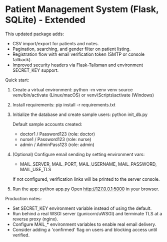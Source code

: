 Patient Management System (Flask, SQLite) - Extended
===================================================

This updated package adds:
- CSV import/export for patients and notes.
- Pagination, searching, and gender filter on patient listing.
- Registration flow with email verification token (SMTP or console fallback).
- Improved security headers via Flask-Talisman and environment SECRET_KEY support.

Quick start:
1. Create a virtual environment:
   python -m venv venv
   source venv/bin/activate   (Linux/macOS) or venv\Scripts\activate (Windows)

2. Install requirements:
   pip install -r requirements.txt

3. Initialize the database and create sample users:
   python init_db.py

   Default sample accounts created:
   - doctor1 / Password123 (role: doctor)
   - nurse1  / Password123  (role: nurse)
   - admin   / AdminPass123 (role: admin)

4. (Optional) Configure email sending by setting environment vars:
   - MAIL_SERVER, MAIL_PORT, MAIL_USERNAME, MAIL_PASSWORD, MAIL_USE_TLS

   If not configured, verification links will be printed to the server console.

5. Run the app:
   python app.py
   Open http://127.0.0.1:5000 in your browser.

Production notes:
- Set SECRET_KEY environment variable instead of using the default.
- Run behind a real WSGI server (gunicorn/uWSGI) and terminate TLS at a reverse proxy (nginx).
- Configure MAIL_* environment variables to enable real email delivery.
- Consider adding a 'confirmed' flag on users and blocking access until verified.
